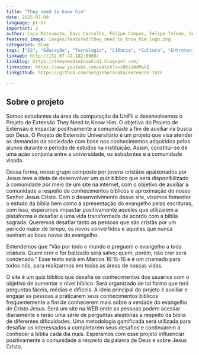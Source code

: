 ```yaml
---
title: "They need to know him"
date: 2025-07-09
language: pt-br
important: 2
author: Caio Matsumoto, Davi Carvalho, Felipe Campos, Felipe Toledo, Sergio Tanaka
featured_image: images/featured/they_need_to_know_him_logo.png
categories: Blog
tags: ["ES", "Educação", "Tecnologia", "Ciência", "Cultura", "Entretenimento", "Quiz", "Religião"] 
linkweb: http://152.67.42.182:8000/
linkblog: https://theyneedtoknowhim1.blogspot.com/
linkvideo: https://www.youtube.com/watch?v=x8KiqWdMukQ
linkgithub: https://github.com/SerginhoTanaka/extencao-tntn

---
```


## Sobre o projeto

Somos estudantes da área da computação da UniFil e desenvolvemos o Projeto de Extensão They Need to Know Him. O objetivo do Projeto de Extensão é impactar positivamente a comunidade a fim de auxiliar na busca por Deus. O Projeto de Extensão Universitário é um projeto que visa atender as demandas da sociedade com base nos conhecimentos adquiridos pelos alunos durante o período de estudos na instituição. Assim, constitui-se de uma ação conjunta entre a universidade, os estudantes e a comunidade visada.

Dessa forma, nosso grupo composto por jovens cristãos apaixonados por Jesus teve a ideia de desenvolver um quiz bíblico que será disponibilizado à comunidade por meio de um site na internet, com o objetivo de auxiliar a comunidade a respeito de conhecimentos bíblicos e aproximação do nosso Senhor Jesus Cristo. Com o desenvolvimento desse site, visamos fomentar o estudo da bíblia bem como a apresentação do evangelho pelas escrituras, com isso, esperamos impactar positivamente aqueles que utilizarem a plataforma e desafiar a uma vida transformada de acordo com a bíblia sagrada. Queremos desafiar tanto as pessoas que são cristãs por um período maior de tempo, os novos convertidos e aqueles que nunca ouviram as boas novas do evangelho.

Entendemos que “Vão por todo o mundo e preguem o evangelho a toda criatura. Quem crer e for batizado será salvo; quem, porém, não crer será condenado.” Esse texto está em Marcos 16:15-16 e é um chamado para todos nós, para realizarmos em todas as áreas de nossas vidas.

O site é um quiz bíblico que desafia os conhecimentos dos usuários com o objetivo de aumentar o nível bíblico. Será organizado de tal forma que terá perguntas fáceis, médias e difíceis. A ideia principal do projeto é auxiliar e engajar as pessoas a praticarem seus conhecimentos bíblicos frequentemente a fim de conhecerem mais sobre a verdade do evangelho de Cristo Jesus. Será um site na WEB onde as pessoas podem acessar diariamente e terão uma série de perguntas aleatórias a respeito da bíblia de diferentes dificuldades. Uma metodologia gamificada será utilizada para desafiar os interessados a completarem seus desafios e continuarem a conhecer a bíblia cada dia mais. Esperamos com esse projeto influenciar positivamente a comunidade a respeito da palavra de Deus e sobre Jesus Cristo.

